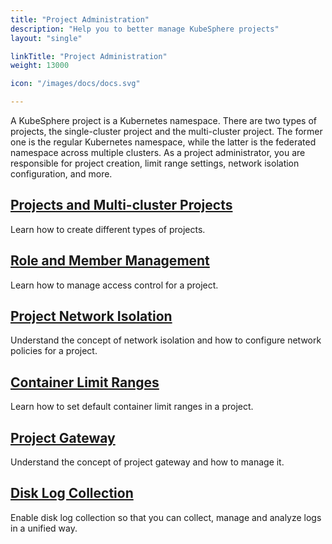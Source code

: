 ```yaml
---
title: "Project Administration"
description: "Help you to better manage KubeSphere projects"
layout: "single"

linkTitle: "Project Administration"
weight: 13000

icon: "/images/docs/docs.svg"

---
```


A KubeSphere project is a Kubernetes namespace. There are two types of projects, the single-cluster project and the multi-cluster project. The former one is the regular Kubernetes namespace, while the latter is the federated namespace across multiple clusters. As a project administrator, you are responsible for project creation, limit range settings, network isolation configuration, and more.

## [Projects and Multi-cluster Projects](../project-administration/project-and-multicluster-project/)

Learn how to create different types of projects.

## [Role and Member Management](../project-administration/role-and-member-management/)

Learn how to manage access control for a project.

## [Project Network Isolation](../project-administration/project-network-isolation/)

Understand the concept of network isolation and how to configure network policies for a project.

## [Container Limit Ranges](../project-administration/container-limit-ranges/)

Learn how to set default container limit ranges in a project.

## [Project Gateway](../project-administration/project-gateway/)

Understand the concept of project gateway and how to manage it.

## [Disk Log Collection](../project-administration/disk-log-collection/)

Enable disk log collection so that you can collect, manage and analyze logs in a unified way.